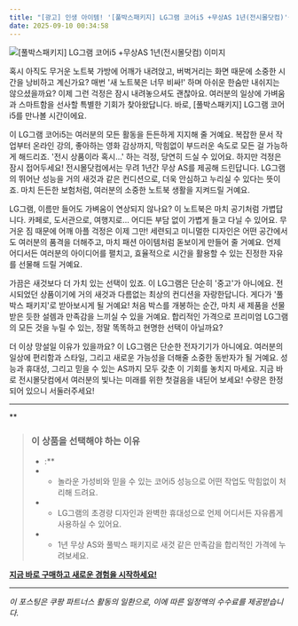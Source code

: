 ```yaml
---
title: "[광고] 인생 아이템! '[풀박스패키지] LG그램 코어i5 +무상AS 1년(전시몰닷컴)'을(를) 만나보세요."
date: 2025-09-10 00:34:58
---
```

![[풀박스패키지] LG그램 코어i5 +무상AS 1년(전시몰닷컴) 이미지](https://ads-partners.coupang.com/image1/zmJjYVjXASUrCmCJzhB7SyHjs5C2oHIPFzQouXri0oBzP7XfBb-kg2imQL6JR-XPliplTlXIdGM6pgx7ejJGrc7QlJfVr_a_KaUD3rOCZtFfLXJXw-Ht-Sp7rPvMTDYDNB6RYdVejOKqQh-cBQ8UpKlUan1lp988IJwSUF8CW6YHI6X0NC4G6gUxn7QMJErSQmH-Bk0vcX327ko85ZJHQrjUTSdGDq11ZBwwvMHK87Kv_7WOjbC6Lnq3JPVEbMTNXnchebLllKEiU_HkF0-zGSVCHyOxT1LG0zQRelvrjnz5DpGr12A=)

혹시 아직도 무거운 노트북 가방에 어깨가 내려앉고, 버벅거리는 화면 때문에 소중한 시간을 낭비하고 계신가요? 매번 '새 노트북은 너무 비싸!' 하며 아쉬운 한숨만 내쉬지는 않으셨을까요? 이제 그런 걱정은 잠시 내려놓으셔도 괜찮아요. 여러분의 일상에 가벼움과 스마트함을 선사할 특별한 기회가 찾아왔답니다. 바로, [풀박스패키지] LG그램 코어i5를 만나볼 시간이에요.

이 LG그램 코어i5는 여러분의 모든 활동을 든든하게 지지해 줄 거예요. 복잡한 문서 작업부터 온라인 강의, 좋아하는 영화 감상까지, 막힘없이 부드러운 속도로 모든 걸 가능하게 해드리죠. '전시 상품이라 혹시…' 하는 걱정, 당연히 드실 수 있어요. 하지만 걱정은 잠시 접어두세요! 전시몰닷컴에서는 무려 1년간 무상 AS를 제공해 드린답니다. LG그램의 뛰어난 성능을 거의 새것과 같은 컨디션으로, 더욱 안심하고 누리실 수 있다는 뜻이죠. 마치 든든한 보험처럼, 여러분의 소중한 노트북 생활을 지켜드릴 거예요.

LG그램, 이름만 들어도 가벼움이 연상되지 않나요? 이 노트북은 마치 공기처럼 가볍답니다. 카페로, 도서관으로, 여행지로… 어디든 부담 없이 가볍게 들고 다닐 수 있어요. 무거운 짐 때문에 어깨 아플 걱정은 이제 그만! 세련되고 미니멀한 디자인은 어떤 공간에서도 여러분의 품격을 더해주고, 마치 패션 아이템처럼 돋보이게 만들어 줄 거예요. 언제 어디서든 여러분의 아이디어를 펼치고, 효율적으로 시간을 활용할 수 있는 진정한 자유를 선물해 드릴 거예요.

가끔은 새것보다 더 가치 있는 선택이 있죠. 이 LG그램은 단순히 '중고'가 아니에요. 전시되었던 상품이기에 거의 새것과 다름없는 최상의 컨디션을 자랑한답니다. 게다가 '풀박스 패키지'로 받아보시게 될 거예요! 처음 박스를 개봉하는 순간, 마치 새 제품을 선물 받은 듯한 설렘과 만족감을 느끼실 수 있을 거예요. 합리적인 가격으로 프리미엄 LG그램의 모든 것을 누릴 수 있는, 정말 똑똑하고 현명한 선택이 아닐까요?

더 이상 망설일 이유가 있을까요? 이 LG그램은 단순한 전자기기가 아니에요. 여러분의 일상에 편리함과 스타일, 그리고 새로운 가능성을 더해줄 소중한 동반자가 될 거예요. 성능과 휴대성, 그리고 믿을 수 있는 AS까지 모두 갖춘 이 기회를 놓치지 마세요. 지금 바로 전시몰닷컴에서 여러분의 빛나는 미래를 위한 첫걸음을 내딛어 보세요! 수량은 한정되어 있으니 서둘러주세요!

---

**


> ### 이 상품을 선택해야 하는 이유
> - :**
> - *   놀라운 가성비와 믿을 수 있는 코어i5 성능으로 어떤 작업도 막힘없이 처리해 드려요.
> - *   LG그램의 초경량 디자인과 완벽한 휴대성으로 언제 어디서든 자유롭게 사용하실 수 있어요.
> - *   1년 무상 AS와 풀박스 패키지로 새것 같은 만족감을 합리적인 가격에 누려보세요.


[**지금 바로 구매하고 새로운 경험을 시작하세요!**](https://link.coupang.com/re/AFFSDP?lptag=AF8916626&pageKey=8733162257&itemId=23271242157&vendorItemId=93002332480&traceid=V0-153-a84ec3cee8debdd3&requestid=20250910093440355032845502&token=31850C%7CGM)

---
_이 포스팅은 쿠팡 파트너스 활동의 일환으로, 이에 따른 일정액의 수수료를 제공받습니다._
